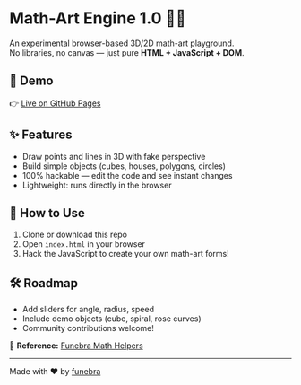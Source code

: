 # Math-Art Engine 1.0 🎨🧮

An experimental browser-based 3D/2D math-art playground.  
No libraries, no canvas — just pure **HTML + JavaScript + DOM**.

## 🚀 Demo
👉 [Live on GitHub Pages](https://funebra.github.io/math-art-engine/)

## ✨ Features
- Draw points and lines in 3D with fake perspective
- Build simple objects (cubes, houses, polygons, circles)
- 100% hackable — edit the code and see instant changes
- Lightweight: runs directly in the browser

## 📂 How to Use
1. Clone or download this repo
2. Open `index.html` in your browser
3. Hack the JavaScript to create your own math-art forms!

## 🛠 Roadmap
- Add sliders for angle, radius, speed
- Include demo objects (cube, spiral, rose curves)
- Community contributions welcome!

📖 **Reference:** [Funebra Math Helpers](docs/math-helpers.md)


---

Made with ❤️ by [funebra](https://github.com/funebra)
